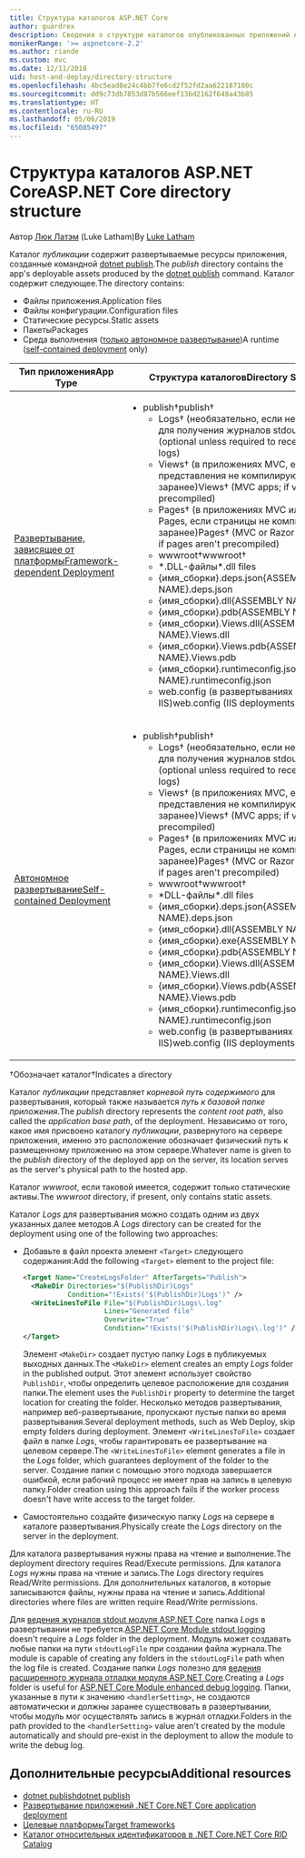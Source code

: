 ```yaml
---
title: Структура каталогов ASP.NET Core
author: guardrex
description: Сведения о структуре каталогов опубликованных приложений ASP.NET Core.
monikerRange: '>= aspnetcore-2.2'
ms.author: riande
ms.custom: mvc
ms.date: 12/11/2018
uid: host-and-deploy/directory-structure
ms.openlocfilehash: 4bc5ead8e24c4bb7fe6cd2f52fd2aa622187180c
ms.sourcegitcommit: dd9c73db7853d87b566eef136d2162f648a43b85
ms.translationtype: HT
ms.contentlocale: ru-RU
ms.lasthandoff: 05/06/2019
ms.locfileid: "65085497"
---
```

# <a name="aspnet-core-directory-structure"></a><span data-ttu-id="d36fa-103">Структура каталогов ASP.NET Core</span><span class="sxs-lookup"><span data-stu-id="d36fa-103">ASP.NET Core directory structure</span></span>

<span data-ttu-id="d36fa-104">Автор [Люк Латэм](https://github.com/guardrex) (Luke Latham)</span><span class="sxs-lookup"><span data-stu-id="d36fa-104">By [Luke Latham](https://github.com/guardrex)</span></span>

<span data-ttu-id="d36fa-105">Каталог *публикации* содержит развертываемые ресурсы приложения, созданные командной [dotnet publish](/dotnet/core/tools/dotnet-publish).</span><span class="sxs-lookup"><span data-stu-id="d36fa-105">The *publish* directory contains the app's deployable assets produced by the [dotnet publish](/dotnet/core/tools/dotnet-publish) command.</span></span> <span data-ttu-id="d36fa-106">Каталог содержит следующее.</span><span class="sxs-lookup"><span data-stu-id="d36fa-106">The directory contains:</span></span>

* <span data-ttu-id="d36fa-107">Файлы приложения.</span><span class="sxs-lookup"><span data-stu-id="d36fa-107">Application files</span></span>
* <span data-ttu-id="d36fa-108">Файлы конфигурации.</span><span class="sxs-lookup"><span data-stu-id="d36fa-108">Configuration files</span></span>
* <span data-ttu-id="d36fa-109">Статические ресурсы.</span><span class="sxs-lookup"><span data-stu-id="d36fa-109">Static assets</span></span>
* <span data-ttu-id="d36fa-110">Пакеты</span><span class="sxs-lookup"><span data-stu-id="d36fa-110">Packages</span></span>
* <span data-ttu-id="d36fa-111">Среда выполнения ([только автономное развертывание](/dotnet/core/deploying/#self-contained-deployments-scd))</span><span class="sxs-lookup"><span data-stu-id="d36fa-111">A runtime ([self-contained deployment](/dotnet/core/deploying/#self-contained-deployments-scd) only)</span></span>

| <span data-ttu-id="d36fa-112">Тип приложения</span><span class="sxs-lookup"><span data-stu-id="d36fa-112">App Type</span></span> | <span data-ttu-id="d36fa-113">Структура каталогов</span><span class="sxs-lookup"><span data-stu-id="d36fa-113">Directory Structure</span></span> |
| -------- | ------------------- |
| [<span data-ttu-id="d36fa-114">Развертывание, зависящее от платформы</span><span class="sxs-lookup"><span data-stu-id="d36fa-114">Framework-dependent Deployment</span></span>](/dotnet/core/deploying/#framework-dependent-deployments-fdd) | <ul><li><span data-ttu-id="d36fa-115">publish&dagger;</span><span class="sxs-lookup"><span data-stu-id="d36fa-115">publish&dagger;</span></span><ul><li><span data-ttu-id="d36fa-116">Logs&dagger; (необязательно, если не требуется для получения журналов stdout)</span><span class="sxs-lookup"><span data-stu-id="d36fa-116">Logs&dagger; (optional unless required to receive stdout logs)</span></span></li><li><span data-ttu-id="d36fa-117">Views&dagger; (в приложениях MVC, если представления не компилируются заранее)</span><span class="sxs-lookup"><span data-stu-id="d36fa-117">Views&dagger; (MVC apps; if views aren't precompiled)</span></span></li><li><span data-ttu-id="d36fa-118">Pages&dagger; (в приложениях MVC или Razor Pages, если страницы не компилируются заранее)</span><span class="sxs-lookup"><span data-stu-id="d36fa-118">Pages&dagger; (MVC or Razor Pages apps; if pages aren't precompiled)</span></span></li><li><span data-ttu-id="d36fa-119">wwwroot&dagger;</span><span class="sxs-lookup"><span data-stu-id="d36fa-119">wwwroot&dagger;</span></span></li><li><span data-ttu-id="d36fa-120">\*\.DLL-файлы</span><span class="sxs-lookup"><span data-stu-id="d36fa-120">\*\.dll files</span></span></li><li><span data-ttu-id="d36fa-121">{имя_сборки}.deps.json</span><span class="sxs-lookup"><span data-stu-id="d36fa-121">{ASSEMBLY NAME}.deps.json</span></span></li><li><span data-ttu-id="d36fa-122">{имя_сборки}.dll</span><span class="sxs-lookup"><span data-stu-id="d36fa-122">{ASSEMBLY NAME}.dll</span></span></li><li><span data-ttu-id="d36fa-123">{имя_сборки}.pdb</span><span class="sxs-lookup"><span data-stu-id="d36fa-123">{ASSEMBLY NAME}.pdb</span></span></li><li><span data-ttu-id="d36fa-124">{имя_сборки}.Views.dll</span><span class="sxs-lookup"><span data-stu-id="d36fa-124">{ASSEMBLY NAME}.Views.dll</span></span></li><li><span data-ttu-id="d36fa-125">{имя_сборки}.Views.pdb</span><span class="sxs-lookup"><span data-stu-id="d36fa-125">{ASSEMBLY NAME}.Views.pdb</span></span></li><li><span data-ttu-id="d36fa-126">{имя_сборки}.runtimeconfig.json</span><span class="sxs-lookup"><span data-stu-id="d36fa-126">{ASSEMBLY NAME}.runtimeconfig.json</span></span></li><li><span data-ttu-id="d36fa-127">web.config (в развертываниях IIS)</span><span class="sxs-lookup"><span data-stu-id="d36fa-127">web.config (IIS deployments)</span></span></li></ul></li></ul> |
| [<span data-ttu-id="d36fa-128">Автономное развертывание</span><span class="sxs-lookup"><span data-stu-id="d36fa-128">Self-contained Deployment</span></span>](/dotnet/core/deploying/#self-contained-deployments-scd) | <ul><li><span data-ttu-id="d36fa-129">publish&dagger;</span><span class="sxs-lookup"><span data-stu-id="d36fa-129">publish&dagger;</span></span><ul><li><span data-ttu-id="d36fa-130">Logs&dagger; (необязательно, если не требуется для получения журналов stdout)</span><span class="sxs-lookup"><span data-stu-id="d36fa-130">Logs&dagger; (optional unless required to receive stdout logs)</span></span></li><li><span data-ttu-id="d36fa-131">Views&dagger; (в приложениях MVC, если представления не компилируются заранее)</span><span class="sxs-lookup"><span data-stu-id="d36fa-131">Views&dagger; (MVC apps; if views aren't precompiled)</span></span></li><li><span data-ttu-id="d36fa-132">Pages&dagger; (в приложениях MVC или Razor Pages, если страницы не компилируются заранее)</span><span class="sxs-lookup"><span data-stu-id="d36fa-132">Pages&dagger; (MVC or Razor Pages apps; if pages aren't precompiled)</span></span></li><li><span data-ttu-id="d36fa-133">wwwroot&dagger;</span><span class="sxs-lookup"><span data-stu-id="d36fa-133">wwwroot&dagger;</span></span></li><li><span data-ttu-id="d36fa-134">\*DLL-файлы</span><span class="sxs-lookup"><span data-stu-id="d36fa-134">\*.dll files</span></span></li><li><span data-ttu-id="d36fa-135">{имя_сборки}.deps.json</span><span class="sxs-lookup"><span data-stu-id="d36fa-135">{ASSEMBLY NAME}.deps.json</span></span></li><li><span data-ttu-id="d36fa-136">{имя_сборки}.dll</span><span class="sxs-lookup"><span data-stu-id="d36fa-136">{ASSEMBLY NAME}.dll</span></span></li><li><span data-ttu-id="d36fa-137">{имя_сборки}.exe</span><span class="sxs-lookup"><span data-stu-id="d36fa-137">{ASSEMBLY NAME}.exe</span></span></li><li><span data-ttu-id="d36fa-138">{имя_сборки}.pdb</span><span class="sxs-lookup"><span data-stu-id="d36fa-138">{ASSEMBLY NAME}.pdb</span></span></li><li><span data-ttu-id="d36fa-139">{имя_сборки}.Views.dll</span><span class="sxs-lookup"><span data-stu-id="d36fa-139">{ASSEMBLY NAME}.Views.dll</span></span></li><li><span data-ttu-id="d36fa-140">{имя_сборки}.Views.pdb</span><span class="sxs-lookup"><span data-stu-id="d36fa-140">{ASSEMBLY NAME}.Views.pdb</span></span></li><li><span data-ttu-id="d36fa-141">{имя_сборки}.runtimeconfig.json</span><span class="sxs-lookup"><span data-stu-id="d36fa-141">{ASSEMBLY NAME}.runtimeconfig.json</span></span></li><li><span data-ttu-id="d36fa-142">web.config (в развертываниях IIS)</span><span class="sxs-lookup"><span data-stu-id="d36fa-142">web.config (IIS deployments)</span></span></li></ul></li></ul> |

<span data-ttu-id="d36fa-143">&dagger;Обозначает каталог</span><span class="sxs-lookup"><span data-stu-id="d36fa-143">&dagger;Indicates a directory</span></span>

<span data-ttu-id="d36fa-144">Каталог *публикации* представляет *корневой путь содержимого* для развертывания, который также называется *путь к базовой папке приложения*.</span><span class="sxs-lookup"><span data-stu-id="d36fa-144">The *publish* directory represents the *content root path*, also called the *application base path*, of the deployment.</span></span> <span data-ttu-id="d36fa-145">Независимо от того, какое имя присвоено каталогу *публикации*, развернутого на сервере приложения, именно это расположение обозначает физический путь к размещенному приложению на этом сервере.</span><span class="sxs-lookup"><span data-stu-id="d36fa-145">Whatever name is given to the *publish* directory of the deployed app on the server, its location serves as the server's physical path to the hosted app.</span></span>

<span data-ttu-id="d36fa-146">Каталог *wwwroot*, если таковой имеется, содержит только статические активы.</span><span class="sxs-lookup"><span data-stu-id="d36fa-146">The *wwwroot* directory, if present, only contains static assets.</span></span>

<span data-ttu-id="d36fa-147">Каталог *Logs* для развертывания можно создать одним из двух указанных далее методов.</span><span class="sxs-lookup"><span data-stu-id="d36fa-147">A *Logs* directory can be created for the deployment using one of the following two approaches:</span></span>

* <span data-ttu-id="d36fa-148">Добавьте в файл проекта элемент `<Target>` следующего содержания:</span><span class="sxs-lookup"><span data-stu-id="d36fa-148">Add the following `<Target>` element to the project file:</span></span>

   ```xml
   <Target Name="CreateLogsFolder" AfterTargets="Publish">
     <MakeDir Directories="$(PublishDir)Logs" 
              Condition="!Exists('$(PublishDir)Logs')" />
     <WriteLinesToFile File="$(PublishDir)Logs\.log" 
                       Lines="Generated file" 
                       Overwrite="True" 
                       Condition="!Exists('$(PublishDir)Logs\.log')" />
   </Target>
   ```

   <span data-ttu-id="d36fa-149">Элемент `<MakeDir>` создает пустую папку *Logs* в публикуемых выходных данных.</span><span class="sxs-lookup"><span data-stu-id="d36fa-149">The `<MakeDir>` element creates an empty *Logs* folder in the published output.</span></span> <span data-ttu-id="d36fa-150">Этот элемент использует свойство `PublishDir`, чтобы определить целевое расположение для создания папки.</span><span class="sxs-lookup"><span data-stu-id="d36fa-150">The element uses the `PublishDir` property to determine the target location for creating the folder.</span></span> <span data-ttu-id="d36fa-151">Несколько методов развертывания, например веб-развертывание, пропускают пустые папки во время развертывания.</span><span class="sxs-lookup"><span data-stu-id="d36fa-151">Several deployment methods, such as Web Deploy, skip empty folders during deployment.</span></span> <span data-ttu-id="d36fa-152">Элемент `<WriteLinesToFile>` создает файл в папке *Logs*, чтобы гарантировать ее развертывание на целевом сервере.</span><span class="sxs-lookup"><span data-stu-id="d36fa-152">The `<WriteLinesToFile>` element generates a file in the *Logs* folder, which guarantees deployment of the folder to the server.</span></span> <span data-ttu-id="d36fa-153">Создание папки с помощью этого подхода завершается ошибкой, если рабочий процесс не имеет прав на запись в целевую папку.</span><span class="sxs-lookup"><span data-stu-id="d36fa-153">Folder creation using this approach fails if the worker process doesn't have write access to the target folder.</span></span>

* <span data-ttu-id="d36fa-154">Самостоятельно создайте физическую папку *Logs* на сервере в каталоге развертывания.</span><span class="sxs-lookup"><span data-stu-id="d36fa-154">Physically create the *Logs* directory on the server in the deployment.</span></span>

<span data-ttu-id="d36fa-155">Для каталога развертывания нужны права на чтение и выполнение.</span><span class="sxs-lookup"><span data-stu-id="d36fa-155">The deployment directory requires Read/Execute permissions.</span></span> <span data-ttu-id="d36fa-156">Для каталога *Logs* нужны права на чтение и запись.</span><span class="sxs-lookup"><span data-stu-id="d36fa-156">The *Logs* directory requires Read/Write permissions.</span></span> <span data-ttu-id="d36fa-157">Для дополнительных каталогов, в которые записываются файлы, нужны права на чтение и запись.</span><span class="sxs-lookup"><span data-stu-id="d36fa-157">Additional directories where files are written require Read/Write permissions.</span></span>

<span data-ttu-id="d36fa-158">Для [ведения журналов stdout модуля ASP.NET Core](xref:host-and-deploy/aspnet-core-module#log-creation-and-redirection) папка *Logs* в развертывании не требуется.</span><span class="sxs-lookup"><span data-stu-id="d36fa-158">[ASP.NET Core Module stdout logging](xref:host-and-deploy/aspnet-core-module#log-creation-and-redirection) doesn't require a *Logs* folder in the deployment.</span></span> <span data-ttu-id="d36fa-159">Модуль может создавать любые папки на пути `stdoutLogFile` при создании файла журнала.</span><span class="sxs-lookup"><span data-stu-id="d36fa-159">The module is capable of creating any folders in the `stdoutLogFile` path when the log file is created.</span></span> <span data-ttu-id="d36fa-160">Создание папки *Logs* полезно для [ведения расширенного журнала отладки модуля ASP.NET Core](xref:host-and-deploy/aspnet-core-module#enhanced-diagnostic-logs).</span><span class="sxs-lookup"><span data-stu-id="d36fa-160">Creating a *Logs* folder is useful for [ASP.NET Core Module enhanced debug logging](xref:host-and-deploy/aspnet-core-module#enhanced-diagnostic-logs).</span></span> <span data-ttu-id="d36fa-161">Папки, указанные в пути к значению `<handlerSetting>`, не создаются автоматически и должны заранее существовать в развертывании, чтобы модуль мог осуществлять запись в журнал отладки.</span><span class="sxs-lookup"><span data-stu-id="d36fa-161">Folders in the path provided to the `<handlerSetting>` value aren't created by the module automatically and should pre-exist in the deployment to allow the module to write the debug log.</span></span>

## <a name="additional-resources"></a><span data-ttu-id="d36fa-162">Дополнительные ресурсы</span><span class="sxs-lookup"><span data-stu-id="d36fa-162">Additional resources</span></span>

* [<span data-ttu-id="d36fa-163">dotnet publish</span><span class="sxs-lookup"><span data-stu-id="d36fa-163">dotnet publish</span></span>](/dotnet/core/tools/dotnet-publish)
* [<span data-ttu-id="d36fa-164">Развертывание приложений .NET Core</span><span class="sxs-lookup"><span data-stu-id="d36fa-164">.NET Core application deployment</span></span>](/dotnet/core/deploying/)
* [<span data-ttu-id="d36fa-165">Целевые платформы</span><span class="sxs-lookup"><span data-stu-id="d36fa-165">Target frameworks</span></span>](/dotnet/standard/frameworks)
* [<span data-ttu-id="d36fa-166">Каталог относительных идентификаторов в .NET Core</span><span class="sxs-lookup"><span data-stu-id="d36fa-166">.NET Core RID Catalog</span></span>](/dotnet/core/rid-catalog)
